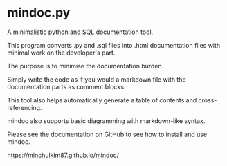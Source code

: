 # mindoc.py

A minimalistic python and SQL documentation tool.

This program converts .py and .sql files into .html documentation files with minimal work on the developer's part.

The purpose is to minimise the documentation burden.

Simply write the code as if you would a markdown file with the documentation parts as comment blocks.

This tool also helps automatically generate a table of contents and cross-referencing.

mindoc also supports basic diagramming with markdown-like syntax.

Please see the documentation on GitHub to see how to install and use mindoc.

https://minchulkim87.github.io/mindoc/